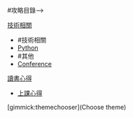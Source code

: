 #攻略目錄--> 

[技術相關]()

* #技術相關
* [Python](tech/python.md)
* #其他
* [Conference](notsotech/conference.md)

[讀書心得]()

* [上課心得](reviews/reviews.md)

[gimmick:themechooser](Choose theme)
